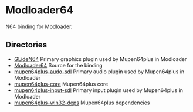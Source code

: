 # Modloader64
N64 binding for Modloader.

## Directories
- [GLideN64](GLideN64) Primary graphics plugin used by Mupen64plus in Modloader
- [Modloader64](Modloader64) Source for the binding
- [mupen64plus-audo-sdl](mupen64plus-audo-sdl) Primary audio plugin used by Mupen64plus in Modloader
- [mupen64plus-core](mupen64plus-core) Mupen64plus core
- [mupen64plus-input-sdl](mupen64plus-input-sdl) Primary input plugin used by Mupen64plus in Modloader
- [mupen64plus-win32-deps](mupen64plus-win32-deps) Mupen64plus dependencies


